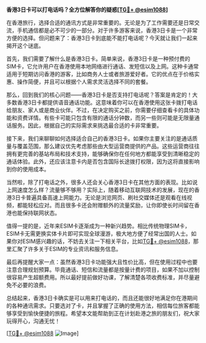 **香港3日卡可以打电话吗？全方位解答你的疑惑[[TG💪+ @esim1088](https://t.me/s/esim1088)]**

在香港旅行，选择合适的通讯方式是非常重要的。无论是为了工作需要还是日常交流，手机通信都是必不可少的一部分。对于许多游客来说，香港3日卡是一个非常方便的选择。但问题来了：香港3日卡到底能不能打电话呢？今天就让我们一起来揭开这个谜底。

首先，我们需要了解什么是香港3日卡。简单来说，香港3日卡是一种预付费的SIM卡，它允许用户在香港使用本地网络进行通话、发短信以及上网。这种卡通常适用于短期访问香港的游客，比如商务人士或者旅游爱好者。它的优点在于价格实惠、操作简便，并且可以根据个人需求灵活选择不同的套餐。

那么，回到我们的核心问题——香港3日卡是否支持打电话呢？答案是肯定的！大多数香港3日卡都提供语音通话功能。这意味着你可以在香港使用这张卡拨打电话给朋友、家人或是商业伙伴。不过，在决定购买之前，你需要仔细查看卡的具体功能和资费详情。有些卡可能只包含有限的通话分钟数，而另一些则可能是无限量通话服务。因此，根据自己的实际需求来挑选最合适的卡非常重要。

接下来，我们来聊聊如何选择适合自己的香港3日卡。如果你主要关注的是通话质量与覆盖范围，那么建议优先考虑那些由大型运营商提供的产品。这些运营商往往拥有更完善的基站布局和技术支持，能够确保你在任何地方都能享受到清晰稳定的通话体验。此外，还应该注意卡内是否包含国际长途拨打权限，因为这将直接影响到你的使用成本。

当然啦，除了打电话之外，很多人还会关心香港3日卡在其他方面的表现。比如说上网速度怎么样？流量够不够用？实际上，随着移动互联网技术的发展，现在的香港3日卡普遍具备高速上网能力。无论是浏览网页、刷社交媒体还是观看在线视频，都能轻松应对。而且很多卡还会附赠额外的流量奖励，让你即使长时间留在香港也能保持联网状态。

值得一提的是，近年来ESIM卡逐渐成为一种新兴趋势。相比传统物理SIM卡，ESIM卡无需更换实体卡片即可实现全球漫游，极大地方便了经常出国的人士。如果你对ESIM感兴趣的话，不妨去关注一下相关平台，比如[TG💪+ @esim1088](https://t.me/s/esim1088)，那里汇聚了许多关于ESIM的专业资讯和服务信息。

最后再提醒大家一点：虽然香港3日卡功能强大且性价比高，但在使用过程中也要注意合理规划预算。毕竟通话、短信和流量都是按量计费的项目，如果不加以控制很容易产生超额费用。所以最好提前做好功课，了解清楚各项收费标准，并尽量避免不必要的浪费。

总结起来，香港3日卡确实是可以用来打电话的，而且还能很好地满足你在港期间的各种通讯需求。只要选对了卡，并且掌握了正确的使用方法，相信每位旅客都能够享受到愉快便捷的旅程。希望本文能帮助到正在计划赴港之旅的朋友们，祝大家玩得开心，沟通无忧！

[[TG💪+ @esim1088](https://t.me/s/esim1088) ![Image](https://i.postimg.cc/4NQfJmqS/Snipaste-2025-05-13-00-14-12.png)]